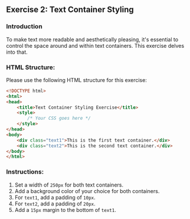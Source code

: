 ## Exercise 2: Text Container Styling

### Introduction

To make text more readable and aesthetically pleasing, it's essential to control the space around and within text containers. This exercise delves into that.

### HTML Structure:

Please use the following HTML structure for this exercise:

```html
<!DOCTYPE html>
<html>
<head>
    <title>Text Container Styling Exercise</title>
    <style>
        /* Your CSS goes here */
    </style>
</head>
<body>
    <div class="text1">This is the first text container.</div>
    <div class="text2">This is the second text container.</div>
</body>
</html>
```

### Instructions:

1. Set a width of `250px` for both text containers.
2. Add a background color of your choice for both containers.
3. For `text1`, add a padding of `10px`.
4. For `text2`, add a padding of `20px`.
5. Add a `15px` margin to the bottom of `text1`.



